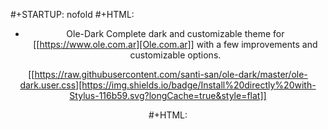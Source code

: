 #+STARTUP: nofold
#+HTML: <div align="center">

* Ole-Dark
Complete dark and customizable theme for [[https://www.ole.com.ar][Ole.com.ar]] with a few improvements and
customizable options.


[[https://raw.githubusercontent.com/santi-san/ole-dark/master/ole-dark.user.css][https://img.shields.io/badge/Install%20directly%20with-Stylus-116b59.svg?longCache=true&style=flat]]

#+HTML: </div>

